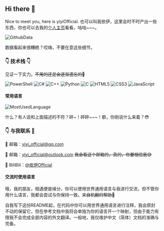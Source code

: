 ## Hi there 👋

Nice to meet you, here is yiyiOfficial. 也可以叫我依伊，这里会时不时产出一些东西，你也可以去我的[个人主页](https://yiyiofficial.top)看看，咕咕~~~。

![GithubData](https://github-readme-stats.vercel.app/api/?username=memory-yiyi&show_icons=true&theme=shadow_blue&locale=cn)

数据看起来很糟糕？哎嗨，不要在意这些细节。

### 👇 技术栈 👇

见证一下实力。~~不用的还是会逐渐遗忘的🥲~~

![PowerShell](https://img.shields.io/badge/PowerShell-%235391FE.svg?style=for-the-badge&logo=powershell&logoColor=white) ![C#](https://img.shields.io/badge/c%23-%23239120.svg?style=for-the-badge&logo=c-sharp&logoColor=white) ![C++](https://img.shields.io/badge/c++-%2300599C.svg?style=for-the-badge&logo=c%2B%2B&logoColor=white) ![Python](https://img.shields.io/badge/python-3670A0?style=for-the-badge&logo=python&logoColor=ffdd54) ![C](https://img.shields.io/badge/c-%2300599C.svg?style=for-the-badge&logo=c&logoColor=white) ![HTML5](https://img.shields.io/badge/html5-%23E34F26.svg?style=for-the-badge&logo=html5&logoColor=white) ![CSS3](https://img.shields.io/badge/css3-%231572B6.svg?style=for-the-badge&logo=css3&logoColor=white) ![JavaScript](https://img.shields.io/badge/javascript-%23323330.svg?style=for-the-badge&logo=javascript&logoColor=%23F7DF1E)

#### 常用语言

![MostUsedLanguage](https://github-readme-stats.vercel.app/api/top-langs/?username=memory-yiyi&layout=compact&show_icons=true&theme=shadow_blue&locale=cn)

什么？有人说和上面描述的不符？砰~！砰砰~~~！额，你刚说什么来着？😳

### 👇 与我联系 🍻

🔗 邮箱：yiyi_official@qq.com

🔗 邮箱：yiyi_official@outlook.com ~~我会看这个邮箱的，真的，你要相信我😅~~

🔗 BiliBili：[@依伊Official](https://space.bilibili.com/275568015)

#### 交流时使用语言

哦，我的朋友，相遇便是缘分，你可以使用世界通用语言与我进行交流，但不管你用什么语言，我都会尝试与你保持一致。~~来自机翻的帮助🤣~~

自我写下这份README起，在代码中你可以用世界通用语言进行注释，我会原封不动的保留它，但在参考文档中我将会单独为你的语言开一个映射，但由于能力有限我不会完成全部内容的外文翻译。一般地，我仅维护中文（简体）文档的准确与完备。
